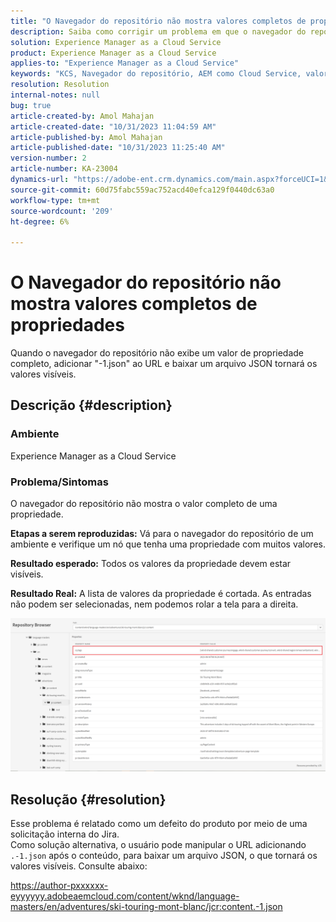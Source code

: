 ```yaml
---
title: "O Navegador do repositório não mostra valores completos de propriedades"
description: Saiba como corrigir um problema em que o navegador do repositório não mostra valores completos de propriedades no Adobe Experience Manager. Adicione "-1.json" ao URL.
solution: Experience Manager as a Cloud Service
product: Experience Manager as a Cloud Service
applies-to: "Experience Manager as a Cloud Service"
keywords: "KCS, Navegador do repositório, AEM como Cloud Service, valor completo"
resolution: Resolution
internal-notes: null
bug: true
article-created-by: Amol Mahajan
article-created-date: "10/31/2023 11:04:59 AM"
article-published-by: Amol Mahajan
article-published-date: "10/31/2023 11:25:40 AM"
version-number: 2
article-number: KA-23004
dynamics-url: "https://adobe-ent.crm.dynamics.com/main.aspx?forceUCI=1&pagetype=entityrecord&etn=knowledgearticle&id=20f85554-dd77-ee11-8179-6045bd0061cb"
source-git-commit: 60d75fabc559ac752acd40efca129f0440dc63a0
workflow-type: tm+mt
source-wordcount: '209'
ht-degree: 6%

---
```


# O Navegador do repositório não mostra valores completos de propriedades


Quando o navegador do repositório não exibe um valor de propriedade completo, adicionar &quot;-1.json&quot; ao URL e baixar um arquivo JSON tornará os valores visíveis.

## Descrição {#description}


### <b>Ambiente</b>

Experience Manager as a Cloud Service



### <b>Problema/Sintomas</b>

O navegador do repositório não mostra o valor completo de uma propriedade.

<b>Etapas a serem reproduzidas:</b> Vá para o navegador do repositório de um ambiente e verifique um nó que tenha uma propriedade com muitos valores.

<b>Resultado esperado:</b> Todos os valores da propriedade devem estar visíveis.

<b>Resultado Real:</b> A lista de valores da propriedade é cortada. As entradas não podem ser selecionadas, nem podemos rolar a tela para a direita.



![](assets/05df7e78-ff6b-ee11-8df0-6045bd006e5a.png)


## Resolução {#resolution}

Esse problema é relatado como um defeito do produto por meio de uma solicitação interna do Jira.<br>
Como solução alternativa, o usuário pode manipular o URL adicionando `.-1.json` após o conteúdo, para baixar um arquivo JSON, o que tornará os valores visíveis. Consulte abaixo:

https://author-pxxxxxx-eyyyyyy.adobeaemcloud.com/content/wknd/language-masters/en/adventures/ski-touring-mont-blanc/jcr:content.-1.json

